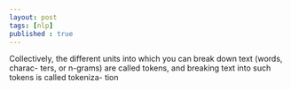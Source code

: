 ```yaml
---
layout: post
tags: [nlp]
published : true
---
```



Collectively, the different units into which you can break down text (words, charac- ters, or n-grams) are called tokens, and breaking text into such tokens is called tokeniza- tion
